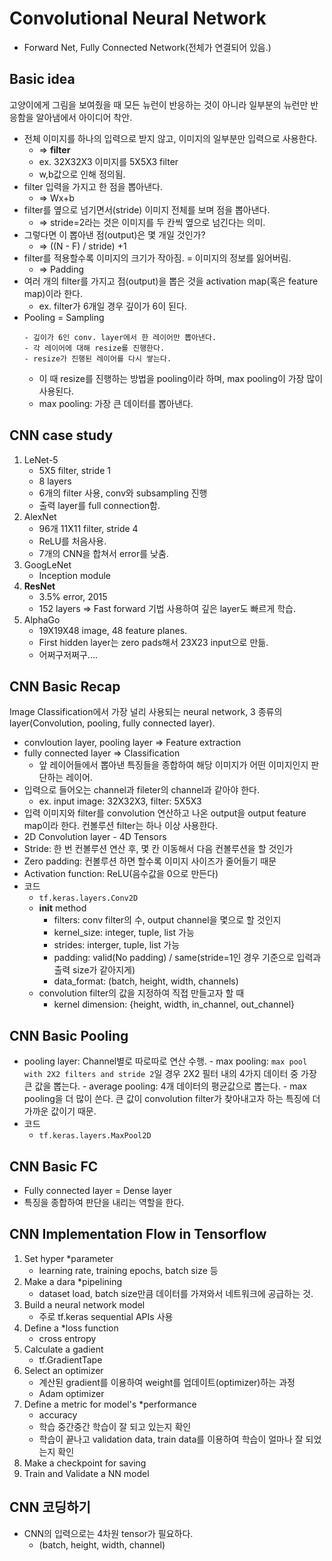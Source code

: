 # Convolutional Neural Network
* Forward Net, Fully Connected Network(전체가 연결되어 있음.)

## Basic idea
고양이에게 그림을 보여줬을 때 모든 뉴런이 반응하는 것이 아니라 일부분의 뉴런만 반응함을 알아냄에서 아이디어 착안.

* 전체 이미지를 하나의 입력으로 받지 않고, 이미지의 일부분만 입력으로 사용한다.
    - => **filter**
    - ex. 32X32X3 이미지를 5X5X3 filter
    - w,b값으로 인해 정의됨.
* filter 입력을 가지고 한 점을 뽑아낸다. 
    - => Wx+b
* filter를 옆으로 넘기면서(stride) 이미지 전체를 보며 점을 뽑아낸다.
    - => stride=2라는 것은 이미지를 두 칸씩 옆으로 넘긴다는 의미.
* 그렇다면 이 뽑아낸 점(output)은 몇 개일 것인가?
    - => ((N - F) / stride) +1
* filter를 적용할수록 이미지의 크기가 작아짐. = 이미지의 정보를 잃어버림.
    - => Padding
* 여러 개의 filter를 가지고 점(output)을 뽑은 것을 activation map(혹은 feature map)이라 한다.
    - ex. filter가 6개일 경우 깊이가 6이 된다.
* Pooling = Sampling
    ```
    - 깊이가 6인 conv. layer에서 한 레이어만 뽑아낸다.
    - 각 레이어에 대해 resize를 진행한다.
    - resize가 진행된 레이어를 다시 쌓는다.
    ```
    - 이 때 resize를 진행하는 방법을 pooling이라 하며, max pooling이 가장 많이 사용된다.
    - max pooling: 가장 큰 데이터를 뽑아낸다.

## CNN case study
1. LeNet-5
    - 5X5 filter, stride 1
    - 8 layers
    - 6개의 filter 사용, conv와 subsampling 진행
    - 출력 layer를 full connection함.
2. AlexNet
    - 96개 11X11 filter, stride 4
    - ReLU를 처음사용.
    - 7개의 CNN을 합쳐서 error를 낮춤.
3. GoogLeNet
    - Inception module
4. **ResNet**
    - 3.5% error, 2015
    - 152 layers => Fast forward 기법 사용하여 깊은 layer도 빠르게 학습.
5. AlphaGo
    - 19X19X48 image, 48 feature planes.
    - First hidden layer는 zero pads해서 23X23 input으로 만듦.
    - 어쩌구저쩌구....

## CNN Basic Recap
Image Classification에서 가장 널리 사용되는 neural network, 3 종류의 layer(Convolution, pooling, fully connected layer).

* convloution layer, pooling layer => Feature extraction
* fully connected layer => Classification
    - 앞 레이어들에서 뽑아낸 특징들을 종합하여 해당 이미지가 어떤 이미지인지 판단하는 레이어.
* 입력으로 들어오는 channel과 fileter의 channel과 같아야 한다.
    - ex. input image: 32X32X3, filter: 5X5X3
* 입력 이미지와 filter를 convolution 연산하고 나온 output을 output feature map이라 한다. 컨볼루션 filter는 하나 이상 사용한다.
* 2D Convolution layer - 4D Tensors
* Stride: 한 번 컨볼루션 연산 후, 몇 칸 이동해서 다음 컨볼루션을 할 것인가
* Zero padding: 컨볼루션 하면 할수록 이미지 사이즈가 줄어들기 때문
* Activation function: ReLU(음수값을 0으로 만든다)
* 코드
    - ```tf.keras.layers.Conv2D```
    - __init__ method
        - filters: conv filter의 수, output channel을 몇으로 할 것인지
        - kernel_size: integer, tuple, list 가능
        - strides: interger, tuple, list 가능
        - padding: valid(No padding) / same(stride=1인 경우 기준으로 입력과 출력 size가 같아지게) 
        - data_format: (batch, height, width, channels)
    - convolution filter의 값을 지정하여 직접 만들고자 할 때
        - kernel dimension: {height, width, in_channel, out_channel}
    
## CNN Basic Pooling
- pooling layer: Channel별로 따로따로 연산 수행.
        - max pooling: ```max pool with 2X2 filters and stride 2```일 경우 2X2 필터 내의 4가지 데이터 중 가장 큰 값을 뽑는다.
        - average pooling: 4개 데이터의 평균값으로 뽑는다.
        - max pooling을 더 많이 쓴다. 큰 값이 convolution filter가 찾아내고자 하는 특징에 더 가까운 값이기 때문.
- 코드
    - ```tf.keras.layers.MaxPool2D```

## CNN Basic FC
- Fully connected layer = Dense layer
- 특징을 종합하여 판단을 내리는 역할을 한다.

## CNN Implementation Flow in Tensorflow
1. Set hyper *parameter 
    - learning rate, training epochs, batch size 등
2. Make a dara *pipelining 
    - dataset load, batch size만큼 데이터를 가져와서 네트워크에 공급하는 것.
3. Build a neural network model
    - 주로 tf.keras sequential APIs 사용
4. Define a *loss function
    - cross entropy
5. Calculate a gadient
    - tf.GradientTape
6. Select an optimizer
    - 계산된 gradient를 이용하여 weight를 업데이트(optimizer)하는 과정
    - Adam optimizer
7. Define a metric for model's *performance
    - accuracy
    - 학습 중간중간 학습이 잘 되고 있는지 확인
    - 학습이 끝나고 validation data, train data를 이용하여 학습이 얼마나 잘 되었는지 확인
8. Make a checkpoint for saving
9. Train and Validate a NN model

## CNN 코딩하기
* CNN의 입력으로는 4차원 tensor가 필요하다.
    - (batch, height, width, channel)